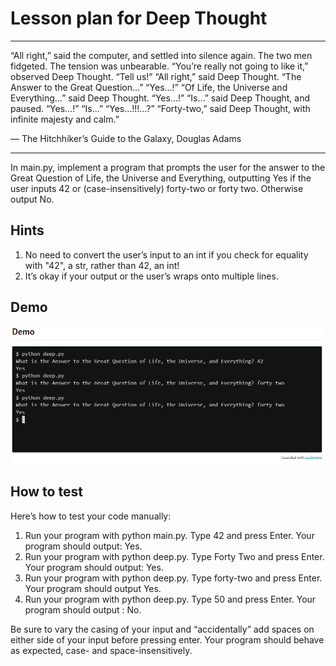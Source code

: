 # Lesson plan for Deep Thought
  
  ** ** 
“All right,” said the computer, and settled into silence again. The two men fidgeted. The tension was unbearable.
“You’re really not going to like it,” observed Deep Thought.
“Tell us!”
“All right,” said Deep Thought. “The Answer to the Great Question…”
“Yes…!”
“Of Life, the Universe and Everything…” said Deep Thought.
“Yes…!”
“Is…” said Deep Thought, and paused.
“Yes…!”
“Is…”
“Yes…!!!…?”
“Forty-two,” said Deep Thought, with infinite majesty and calm.”

— The Hitchhiker’s Guide to the Galaxy, Douglas Adams

** **
In main.py, implement a program that prompts the user for the answer to the Great Question of Life, the Universe and Everything, outputting Yes if the user inputs 42 or (case-insensitively) forty-two or forty two. Otherwise output No.

  ## Hints
  1. No need to convert the user’s input to an int if you check for equality with "42", a str, rather than 42, an int!
  2. It’s okay if your output or the user’s wraps onto multiple lines.
     
## Demo
  ![Alt Text](deep-screenshot.png)

## How to test

Here’s how to test your code manually:
1. Run your program with python main.py. Type 42 and press Enter. Your program should output:
   Yes.
2. Run your program with python deep.py. Type Forty Two and press Enter. Your program should output:
    Yes.
3. Run your program with python deep.py. Type forty-two and press Enter. Your program should output
   Yes.
4. Run your program with python deep.py. Type 50 and press Enter. Your program should output :
   No.

Be sure to vary the casing of your input and “accidentally” add spaces on either side of your input before pressing enter. Your program should behave as expected, case- and space-insensitively.





